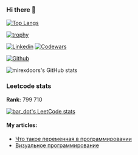 ### Hi there 👋
[![Top Langs](https://github-readme-stats.vercel.app/api/top-langs/?username=mirexdoors&langs_count=20&layout=compact)](https://github.com/anuraghazra/github-readme-stats)

[![trophy](https://github-profile-trophy.vercel.app/?username=mirexdoors&no-bg=true&no-frame=true&column=3&margin-w=15&margin-h=15)](https://github.com/ryo-ma/github-profile-trophy)

<!-- Your badges -->
[![Linkedin](https://img.shields.io/badge/mikhail-prokudin-520ba117a?style=flat&logo=Linkedin&logoColor=white)](https://www.linkedin.com/in/mikhail-prokudin-520ba117a/)
[![Codewars](https://www.codewars.com/users/mirexdoors/badges/micro)](https://www.codewars.com/users/mirexdoors)

<!-- Profile View Count and GitStats -->
[![Github](https://img.shields.io/badge/-mirexdoors-black?style=flat&labelColor=black&logo=github&logoColor=white)](https://gitstats.me/mirexdoors)

<!-- https://github.com/anuraghazra/github-readme-stats -->
![mirexdoors's GitHub stats](https://github-readme-stats.vercel.app/api?username=mirexdoors&show_icons=true&count_private=true&include_all_commits=true&hide_title=true)

### Leetcode stats
**Rank:** 799 710 

[![bar_dot's LeetCode stats](https://leetcode-stats-six.vercel.app/api?username=bar_dot&theme=dark)](https://github.com/KnlnKS/leetcode-stats)

#### My articles:

* [Что такое переменная в программировании](https://skysmart.ru/articles/programming/peremennaya-v-programmirovanii) 
* [Визуальное программирование](https://skysmart.ru/articles/programming/vizualnoe-programmirovanie)

